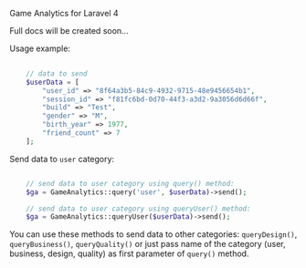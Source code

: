 Game Analytics for Laravel 4

Full docs will be created soon... 

Usage example:

```php
	
	// data to send 
    $userData = [
	    "user_id" => "8f64a3b5-84c9-4932-9715-48e9456654b1",
	    "session_id" => "f81fc6bd-0d70-44f3-a3d2-9a3056d6d66f",
	    "build" => "Test",
	    "gender" => "M",
	    "birth_year" => 1977,
	    "friend_count" => 7
    ];

```

Send data to ``user`` category:

```php

	// send data to user category using query() method:
    $ga = GameAnalytics::query('user', $userData)->send();

	// send data to user category using queryUser() method:
    $ga = GameAnalytics::queryUser($userData)->send();

```

You can use these methods to send data to other categories: ``queryDesign()``, ``queryBusiness()``, ``queryQuality()`` 
or just pass name of the category (user, business, design, quality) as first parameter of ``query()`` method.
